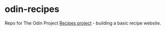 # odin-recipes

Repo for The Odin Project [Recipes project](https://www.theodinproject.com/lessons/foundations-recipes) - building a basic recipe website.
